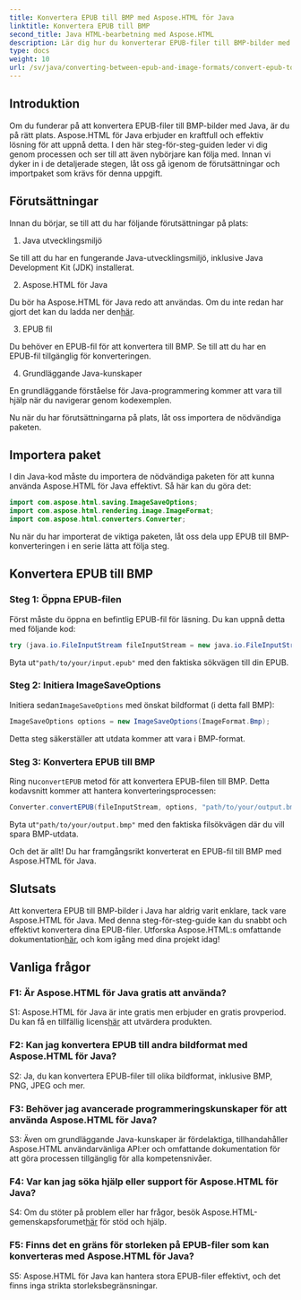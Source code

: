 ```yaml
---
title: Konvertera EPUB till BMP med Aspose.HTML för Java
linktitle: Konvertera EPUB till BMP
second_title: Java HTML-bearbetning med Aspose.HTML
description: Lär dig hur du konverterar EPUB-filer till BMP-bilder med Aspose.HTML för Java med denna enkla steg-för-steg-guide.
type: docs
weight: 10
url: /sv/java/converting-between-epub-and-image-formats/convert-epub-to-bmp/
---
```

## Introduktion

Om du funderar på att konvertera EPUB-filer till BMP-bilder med Java, är du på rätt plats. Aspose.HTML för Java erbjuder en kraftfull och effektiv lösning för att uppnå detta. I den här steg-för-steg-guiden leder vi dig genom processen och ser till att även nybörjare kan följa med. Innan vi dyker in i de detaljerade stegen, låt oss gå igenom de förutsättningar och importpaket som krävs för denna uppgift.

## Förutsättningar

Innan du börjar, se till att du har följande förutsättningar på plats:

1. Java utvecklingsmiljö

Se till att du har en fungerande Java-utvecklingsmiljö, inklusive Java Development Kit (JDK) installerat.

2. Aspose.HTML för Java

 Du bör ha Aspose.HTML för Java redo att användas. Om du inte redan har gjort det kan du ladda ner den[här](https://releases.aspose.com/html/java/).

3. EPUB fil

Du behöver en EPUB-fil för att konvertera till BMP. Se till att du har en EPUB-fil tillgänglig för konverteringen.

4. Grundläggande Java-kunskaper

En grundläggande förståelse för Java-programmering kommer att vara till hjälp när du navigerar genom kodexemplen.

Nu när du har förutsättningarna på plats, låt oss importera de nödvändiga paketen.

## Importera paket

I din Java-kod måste du importera de nödvändiga paketen för att kunna använda Aspose.HTML för Java effektivt. Så här kan du göra det:

```java
import com.aspose.html.saving.ImageSaveOptions;
import com.aspose.html.rendering.image.ImageFormat;
import com.aspose.html.converters.Converter;
```

Nu när du har importerat de viktiga paketen, låt oss dela upp EPUB till BMP-konverteringen i en serie lätta att följa steg.

## Konvertera EPUB till BMP

### Steg 1: Öppna EPUB-filen

Först måste du öppna en befintlig EPUB-fil för läsning. Du kan uppnå detta med följande kod:

```java
try (java.io.FileInputStream fileInputStream = new java.io.FileInputStream("path/to/your/input.epub")) {
```

 Byta ut`"path/to/your/input.epub"` med den faktiska sökvägen till din EPUB.

### Steg 2: Initiera ImageSaveOptions

 Initiera sedan`ImageSaveOptions` med önskat bildformat (i detta fall BMP):

```java
ImageSaveOptions options = new ImageSaveOptions(ImageFormat.Bmp);
```

Detta steg säkerställer att utdata kommer att vara i BMP-format.

### Steg 3: Konvertera EPUB till BMP

 Ring nu`convertEPUB` metod för att konvertera EPUB-filen till BMP. Detta kodavsnitt kommer att hantera konverteringsprocessen:

```java
Converter.convertEPUB(fileInputStream, options, "path/to/your/output.bmp");
```

 Byta ut`"path/to/your/output.bmp"` med den faktiska filsökvägen där du vill spara BMP-utdata.

Och det är allt! Du har framgångsrikt konverterat en EPUB-fil till BMP med Aspose.HTML för Java.

## Slutsats

 Att konvertera EPUB till BMP-bilder i Java har aldrig varit enklare, tack vare Aspose.HTML för Java. Med denna steg-för-steg-guide kan du snabbt och effektivt konvertera dina EPUB-filer. Utforska Aspose.HTML:s omfattande dokumentation[här](https://reference.aspose.com/html/java/), och kom igång med dina projekt idag!

## Vanliga frågor

### F1: Är Aspose.HTML för Java gratis att använda?

 S1: Aspose.HTML för Java är inte gratis men erbjuder en gratis provperiod. Du kan få en tillfällig licens[här](https://purchase.aspose.com/temporary-license/) att utvärdera produkten.

### F2: Kan jag konvertera EPUB till andra bildformat med Aspose.HTML för Java?

S2: Ja, du kan konvertera EPUB-filer till olika bildformat, inklusive BMP, PNG, JPEG och mer.

### F3: Behöver jag avancerade programmeringskunskaper för att använda Aspose.HTML för Java?

S3: Även om grundläggande Java-kunskaper är fördelaktiga, tillhandahåller Aspose.HTML användarvänliga API:er och omfattande dokumentation för att göra processen tillgänglig för alla kompetensnivåer.

### F4: Var kan jag söka hjälp eller support för Aspose.HTML för Java?

 S4: Om du stöter på problem eller har frågor, besök Aspose.HTML-gemenskapsforumet[här](https://forum.aspose.com/) för stöd och hjälp.

### F5: Finns det en gräns för storleken på EPUB-filer som kan konverteras med Aspose.HTML för Java?

S5: Aspose.HTML för Java kan hantera stora EPUB-filer effektivt, och det finns inga strikta storleksbegränsningar.